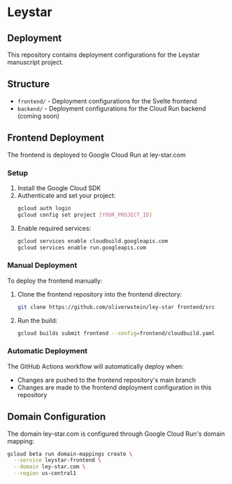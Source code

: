 # Leystar 

## Deployment

This repository contains deployment configurations for the Leystar manuscript project.

## Structure

- `frontend/` - Deployment configurations for the Svelte frontend
- `backend/` - Deployment configurations for the Cloud Run backend (coming soon)

## Frontend Deployment

The frontend is deployed to Google Cloud Run at ley-star.com

### Setup

1. Install the Google Cloud SDK
2. Authenticate and set your project:
   ```bash
   gcloud auth login
   gcloud config set project [YOUR_PROJECT_ID]
   ```
3. Enable required services:
   ```bash
   gcloud services enable cloudbuild.googleapis.com
   gcloud services enable run.googleapis.com
   ```

### Manual Deployment

To deploy the frontend manually:

1. Clone the frontend repository into the frontend directory:
   ```bash
   git clone https://github.com/oliverwstein/ley-star frontend/src
   ```
2. Run the build:
   ```bash
   gcloud builds submit frontend --config=frontend/cloudbuild.yaml
   ```

### Automatic Deployment

The GitHub Actions workflow will automatically deploy when:
- Changes are pushed to the frontend repository's main branch
- Changes are made to the frontend deployment configuration in this repository

## Domain Configuration

The domain ley-star.com is configured through Google Cloud Run's domain mapping:

```bash
gcloud beta run domain-mappings create \
  --service leystar-frontend \
  --domain ley-star.com \
  --region us-central1
```